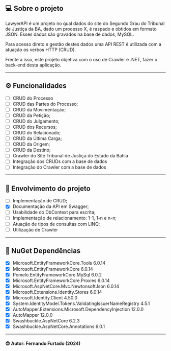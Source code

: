 ﻿## 💻 Sobre o projeto

LawyerAPI é um projeto no qual dados do site do Segundo Grau do Tribunal de Justiça da BA, dado um processo X, é raspado e obtidos em formato JSON. Esses dados são gravados na base de dados, MySQL. 

Para acesso direto e gestão destes dados uma API REST é utilizada com a atuação os verbos HTTP (CRUD).

Frente à isso, este projeto objetiva com o uso de Crawler e .NET, fazer o back-end desta aplicação.

---

## ⚙️ Funcionalidades

- [ ] CRUD do Processo 
- [ ] CRUD das Partes do Processo;
- [ ] CRUD da Movimentação;
- [ ] CRUD da Petição;
- [ ] CRUD do Julgamento;
- [ ] CRUD dos Recursos;
- [ ] CRUD do Relacionado;
- [ ] CRUD da Última Carga;
- [ ] CRUD da Origem;
- [ ] CRUD da Destino;
- [ ] Crawler do Site Tribunal de Justiça do Estado da Bahia
- [ ] Integração dos CRUDs com a base de dados
- [ ] Integração do Crawler com a base de dados

---

## :1st_place_medal: Envolvimento do projeto
- [ ] Implementação de CRUD;
- [x] Documentação da API em Swagger;
- [ ] Usabilidade do DbContext para escrita;
- [ ] Implementação de relacionamento: 1-1, 1-n e n-n;
- [ ] Atuação de tipos de consultas com LINQ;
- [ ] Utilização de Crawler

--- 

## :hammer: NuGet Dependências 
- [x] Microsoft.EntityFrameworkCore.Tools 6.0.14
- [x] Microsoft.EntityFrameworkCore 6.0.14
- [x] Pomelo.EntityFrameworkCore.MySql 6.0.2
- [x] Microsoft.EntityFrameworkCore.Proxies 6.0.14
- [x] Microsoft.AspNetCore.Mvc.NewtonsoftJson 6.0.14
- [x] Microsoft.Extensions.Identity.Stores 6.0.14
- [x] Microsoft.Identity.Client 4.50.0
- [x] System.IdentityModel.Tokens.ValidatingIssuerNameRegistry 4.5.1
- [x] AutoMapper.Extensions.Microsoft.DependencyInjection 12.0.0
- [x] AutoMapper 12.0.0
- [x] Swashbuckle.AspNetCore 6.2.3
- [x] Swashbuckle.AspNetCore.Annotations 6.0.1
  
---

####  :sunglasses: Autor: Fernando Furtado (2024)
